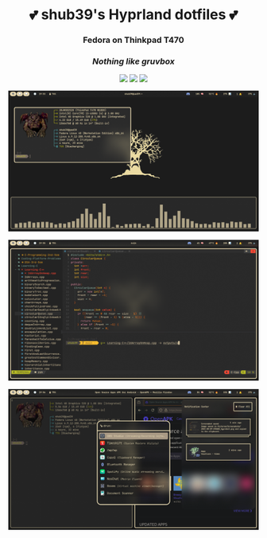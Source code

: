 <div align="center">
    <h1>💕 shub39's Hyprland dotfiles 💕</h1>
    <h3>Fedora on Thinkpad T470<h3>
    <h3><i>Nothing like gruvbox</i></h3>
</div>

<div align="center"> 

![](https://img.shields.io/github/last-commit/shub39/dotfiles-pad?&style=for-the-badge&color=FFB1C8&logoColor=D9E0EE&labelColor=292324)
![](https://img.shields.io/github/repo-size/shub39/dotfiles-pad?color=CAC992&label=SIZE&logo=googledrive&style=for-the-badge&logoColor=D9E0EE&labelColor=292324)
![](https://img.shields.io/badge/issues-Skill-green?style=for-the-badge&color=CCE8E9&logoColor=D9E0EE&labelColor=292324) 

</a>
</div>

![1](screenshots/1.png)

![2](screenshots/2.png)

![3](screenshots/3.png)
